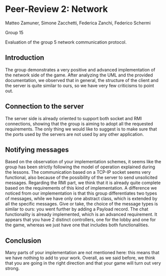 # Peer-Review 2: Network

Matteo Zamuner, Simone Zacchetti, Federica Zanchi, Federico Schermi

Group 15

Evaluation of the group 5 network communication protocol.

## Introduction

The group demonstrates a very positive and advanced implementation of the network side of the game.
After analyzing the UML and the provided documentation, we observed that in general, the structure of the client and the
server is quite similar to ours, so we have very few criticisms to point out.

## Connection to the server

The server side is already oriented to support both socket and RMI connections, showing that the group is aiming to
adopt all the requested requirements.
The only thing we would like to suggest is to make sure that the ports used by the servers are not used by any other
application.

## Notifying messages

Based on the observation of your implementation schemes, it seems like the group has been strictly following the model
of operation explained during the lessons. The communication based on a TCP-IP socket seems very functional, also
because of the possibility of the server to send unsolicited messages.
Regarding the RMI part, we think that it is already quite complete based on the requirements of this kind of
implementation.
A difference we noticed from our implementation is that this group differentiates two types of messages, while we have
only one abstract class, which is extended by all the specific messages. Give or take, the choice of the message types
is similar to ours: you went further by adding a Payload record.
The chat functionality is already implemented, which is an advanced requirement.
It appears that you have 2 distinct controllers, one for the lobby and one for the game, whereas we just have one that
includes both functionalities.

## Conclusion

Many parts of your implementation are not mentioned here: this means that we have nothing to add to your work.
Overall, as we said before, we think that you are going in the right direction and that your game will turn out very
strong.